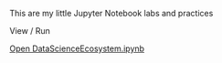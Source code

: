 This are my little Jupyter Notebook labs and practices

View / Run

[Open DataScienceEcosystem.ipynb](./DataScienceEcosystem.ipynb)
